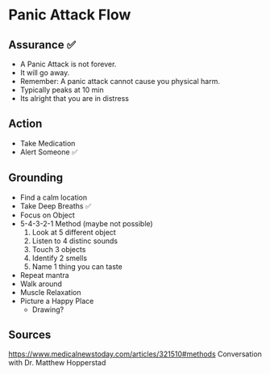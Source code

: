 #  Panic Attack Flow

## Assurance ✅

- A Panic Attack is not forever. 
- It will go away. 
- Remember: A panic attack cannot cause you physical harm.
- Typically peaks at 10 min
- Its alright that you are in distress

## Action
    
- Take Medication
- Alert Someone ✅

## Grounding
    
- Find a calm location
- Take Deep Breaths ✅
- Focus on Object
- 5-4-3-2-1 Method (maybe not possible)
    1. Look at 5 different object
    2. Listen to 4 distinc sounds
    3. Touch 3 objects
    4. Identify 2 smells
    5. Name 1 thing you can taste
- Repeat mantra
- Walk around
- Muscle Relaxation
- Picture a Happy Place
    - Drawing?

## Sources
https://www.medicalnewstoday.com/articles/321510#methods
Conversation with Dr. Matthew Hopperstad
